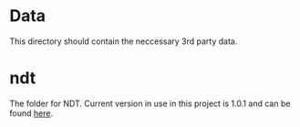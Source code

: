 # Data #
This directory should contain the neccessary 3rd party data.

# ndt #
The folder for NDT. Current version in use in this project is 1.0.1 and can be found [here](http://www.nb.no/sbfil/tekst/20140328_NDT_1-01.tar.gz).
